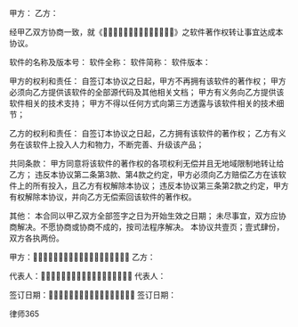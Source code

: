 
 
甲方：
乙方：


经甲乙双方协商一致，就《》之软件著作权转让事宜达成本协议。

软件的名称及版本号：
软件全称：
软件简称：
软件版本：

甲方的权利和责任：
自签订本协议之日起，甲方不再拥有该软件的著作权；
甲方必须向乙方提供该软件的全部源代码及其他相关文档；
甲方有义务向乙方提供该软件相关的技术支持；
甲方不得以任何方式向第三方透露与该软件相关的技术细节；

乙方的权利和责任：
自签订本协议之日起，乙方拥有该软件的著作权；
乙方有义务在该软件上投入人力和物力，不断完善、升级该产品；

共同条款：
甲方同意将该软件的著作权的各项权利无偿并且无地域限制地转让给乙方；
违反本协议第二条第3款、第4款之约定，甲方必须向乙方赔偿乙方在该软件上的所有投入，且乙方有权解除本协议；
违反本协议第三条第2款之约定，甲方有权解除本协议，并向乙方无偿索回该软件的著作权。

其他：
本合同以甲乙双方全部签字之日为开始生效之日期；
未尽事宜，双方应协商解决。不愿协商或协商不成的，按司法程序解决。
本协议共壹页；壹式肆份，双方各执两份。



甲方： 乙方：

代表人： 代表人：

签订日期： 签订日期：




 
律师365






 


 

 
 
 
 
 
  


  
 

  


  


  
 
 
 
 

